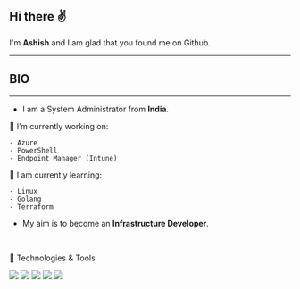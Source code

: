 ## Hi there ✌

I'm **Ashish** and I am glad that you found me on Github.
_____________________________________________________________________________________________________


## BIO
_____________________________________________________________________________________________________

* I am a System Administrator from **India**. 

🔭 I’m currently working on:

    - Azure
    - PowerShell
    - Endpoint Manager (Intune) 

🌱 I am currently learning:

    - Linux
    - Golang
    - Terraform 

* My aim is to become an **Infrastructure Developer**.
<br/>

🔧 Technologies & Tools

![](https://img.shields.io/badge/Microsoft-Azure-informational?style=flat&logo=<LOGO_NAME>&logoColor=white&color=2bbc8a) ![](https://img.shields.io/badge/Microsoft-Intune-informational?style=flat&logo=<LOGO_NAME>&logoColor=white&color=2bbc8a) ![](https://img.shields.io/badge/Windows-PowerShell-informational?style=flat&logo=<LOGO_NAME>&logoColor=white&color=2bbc8a) ![](https://img.shields.io/badge/Microsoft-WindowsServer-informational?style=flat&logo=<LOGO_NAME>&logoColor=white&color=2bbc8a) ![](https://img.shields.io/badge/Linux-Ubuntu-informational?style=flat&logo=<LOGO_NAME>&logoColor=white&color=2bbc8a)
